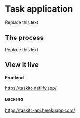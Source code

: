 # Task application

Replace this text

## The process

Replace this text

## View it live

#### Frontend

https://taskito.netlify.app/

#### Backend

https://taskito-api.herokuapp.com/
